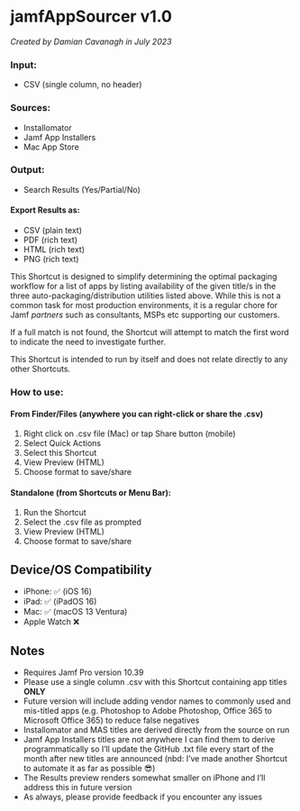 # jamfAppSourcer v1.0

*Created by Damian Cavanagh in July 2023*

### Input: 
- CSV (single column, no header)

### Sources:
- Installomator
- Jamf App Installers
- Mac App Store

### Output:
- Search Results (Yes/Partial/No)

#### Export Results as:
- CSV (plain text)
- PDF (rich text)
- HTML (rich text)
- PNG (rich text)

This Shortcut is designed to simplify determining the optimal packaging workflow for a list of apps by listing availability of the given title/s in the three auto-packaging/distribution utilities listed above. While this is not a common task for most production environments, it is a regular chore for Jamf *partners* such as consultants, MSPs etc supporting our customers.

If a full match is not found, the Shortcut will attempt to match the first word to indicate the need to investigate further. 

This Shortcut is intended to run by itself and does not relate directly to any other Shortcuts. 

### How to use: 
#### From Finder/Files (anywhere you can right-click or share the .csv)
1. Right click on .csv file (Mac) or tap Share button (mobile)
2. Select Quick Actions
3. Select this Shortcut
4. View Preview (HTML)
5. Choose format to save/share

#### Standalone (from Shortcuts or Menu Bar):
1. Run the Shortcut
2. Select the .csv file as prompted
3. View Preview (HTML)
4. Choose format to save/share

## Device/OS Compatibility
- iPhone: ✅ (iOS 16)
- iPad:  ✅ (iPadOS 16)
- Mac:   ✅ (macOS 13 Ventura)
- Apple Watch ❌

## Notes
- Requires Jamf Pro version 10.39
- Please use a single column .csv with this Shortcut containing app titles **ONLY**
- Future version will include adding vendor names to commonly used and mis-titled apps (e.g. Photoshop to Adobe Photoshop, Office 365 to Microsoft Office 365) to reduce false negatives 
- Installomator and MAS titles are derived directly from the source on run
- Jamf App Installers titles are not anywhere I can find them to derive programmatically so I’ll update the GitHub .txt file every start of the month after new titles are announced (nbd: I’ve made another Shortcut to automate it as far as possible 😎)
- The Results preview renders somewhat smaller on iPhone and I’ll address this in future version
- As always, please provide feedback if you encounter any issues